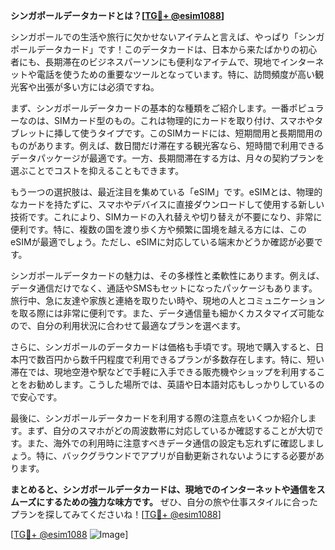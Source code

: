 **シンガポールデータカードとは？[[TG💪+ @esim1088](https://t.me/s/esim1088)]**

シンガポールでの生活や旅行に欠かせないアイテムと言えば、やっぱり「シンガポールデータカード」です！このデータカードは、日本から来たばかりの初心者にも、長期滞在のビジネスパーソンにも便利なアイテムで、現地でインターネットや電話を使うための重要なツールとなっています。特に、訪問頻度が高い観光客や出張が多い方には必須ですね。

まず、シンガポールデータカードの基本的な種類をご紹介します。一番ポピュラーなのは、SIMカード型のもの。これは物理的にカードを取り付け、スマホやタブレットに挿して使うタイプです。このSIMカードには、短期間用と長期間用のものがあります。例えば、数日間だけ滞在する観光客なら、短時間で利用できるデータパッケージが最適です。一方、長期間滞在する方は、月々の契約プランを選ぶことでコストを抑えることもできます。

もう一つの選択肢は、最近注目を集めている「eSIM」です。eSIMとは、物理的なカードを持たずに、スマホやデバイスに直接ダウンロードして使用する新しい技術です。これにより、SIMカードの入れ替えや切り替えが不要になり、非常に便利です。特に、複数の国を渡り歩く方や頻繁に国境を越える方には、このeSIMが最適でしょう。ただし、eSIMに対応している端末かどうか確認が必要です。

シンガポールデータカードの魅力は、その多様性と柔軟性にあります。例えば、データ通信だけでなく、通話やSMSもセットになったパッケージもあります。旅行中、急に友達や家族と連絡を取りたい時や、現地の人とコミュニケーションを取る際には非常に便利です。また、データ通信量も細かくカスタマイズ可能なので、自分の利用状況に合わせて最適なプランを選べます。

さらに、シンガポールのデータカードは価格も手頃です。現地で購入すると、日本円で数百円から数千円程度で利用できるプランが多数存在します。特に、短い滞在では、現地空港や駅などで手軽に入手できる販売機やショップを利用することをお勧めします。こうした場所では、英語や日本語対応もしっかりしているので安心です。

最後に、シンガポールデータカードを利用する際の注意点をいくつか紹介します。まず、自分のスマホがどの周波数帯に対応しているか確認することが大切です。また、海外での利用時に注意すべきデータ通信の設定も忘れずに確認しましょう。特に、バックグラウンドでアプリが自動更新されないようにする必要があります。

**まとめると、シンガポールデータカードは、現地でのインターネットや通信をスムーズにするための強力な味方です。** ぜひ、自分の旅や仕事スタイルに合ったプランを探してみてくださいね！[[TG💪+ @esim1088](https://t.me/s/esim1088)]

[[TG💪+ @esim1088](https://t.me/s/esim1088) ![Image](https://i.postimg.cc/Y0z9fWf4/image.png)]